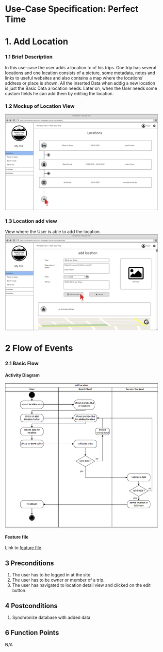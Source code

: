 # Use-Case Specification: Perfect Time
# 1. Add Location
### 1.1 Brief Description

In this use-case the user adds a location to of his trips. One trip has several locations and one location consists of a picture, some metadata, notes and links to useful websites and also contains a map where the locations' address or place is shown. All the inserted Data when addig a new location is just the Basic Data a location needs. Later on, when the User needs some custom fields he can add them by editing the location.

### 1.2 Mockup of Location View
![location view file missing][lv]

[lv]: LocationsViewFilled.png "Location View"

### 1.3 Location add view
View where the User is able to add the location.
![location add view file missing][lav]

[lav]: addLocationFilled.png "Location View"

# 2 Flow of Events

### 2.1 Basic Flow
#### Activity Diagram

![activity diagram file missing][ad]

[ad]: addLocation_activityDiagramm.png "Activity Diagram"

#### Feature file

Link to [feature file](../../../features/editActivity.feature).

## 3 Preconditions
1. The user has to be logged in at the site.
2. The user has to be owner or member of a trip.
3. The user has navigated to location detail view and clicked on the edit button.

## 4 Postconditions
1. Synchronize database with added data.

## 6 Function Points
N/A
<!--<Tool from http://groups.umd.umich.edu/cis/course.des/cis525/js/f00/harvey/FP_Calc.html-->

<!--The score is 28.48 function Points.-->

<!--![function points file missing][fp]-->

<!--[fp]: ./EditLocation_FunctionPoints.PNG "Function Points">-->


